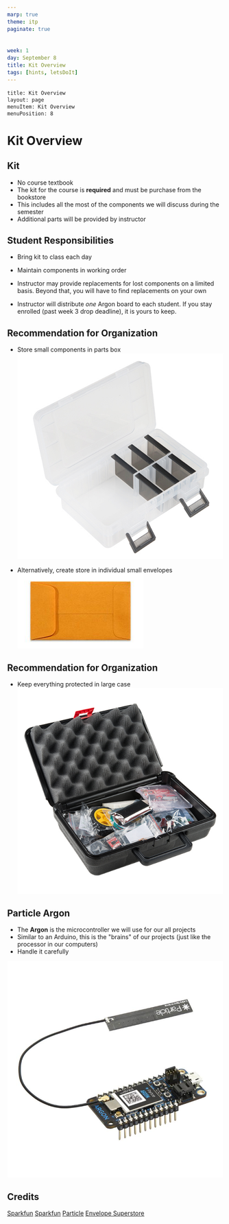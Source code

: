 ```yaml
---
marp: true
theme: itp
paginate: true


week: 1
day: September 8
title: Kit Overview
tags: [hints, letsDoIt]
---
```

```
title: Kit Overview
layout: page
menuItem: Kit Overview
menuPosition: 8
```

<!-- headingDivider: 2 -->

# Kit Overview



## Kit

- No course textbook
- The kit for the course is **required** and must be purchase from the bookstore
- This includes all the most of the components we will discuss during the semester
- Additional parts will be provided by instructor

## Student Responsibilities

- Bring kit to class each day

- Maintain components in working order

- Instructor may provide replacements for lost components on a limited basis. Beyond that, you will have to find replacements on your own
- Instructor will distribute *one* Argon board to each student. If you stay enrolled (past week 3 drop deadline), it is yours to keep. 

## Recommendation for Organization

- Store small components in parts box 
![width:300px](assets/13867-01a.jpg)

- Alternatively, create store in individual small envelopes ![width:200px](assets/md-5720202.jpg)

## Recommendation for Organization
- Keep everything protected in large case 
![width:300px](assets/SIK_V4-01.jpg)

## Particle Argon

- The **Argon** is the microcontroller we will use for our all projects
- Similar to an Arduino, this is the "brains" of our projects (just like the processor in our computers)
- Handle it carefully

![width:300px ](assets/Argon-Angled_750x750.jpg)

## Credits

[Sparkfun](https://www.sparkfun.com/products/13867)
[Sparkfun](https://www.sparkfun.com/products/14265)
[Particle](https://store.particle.io/products/argon)
[Envelope Superstore](https://www.envelopesuperstore.com/3-coin-envelopes-24lb-brown-kraft/sku-5720202)







